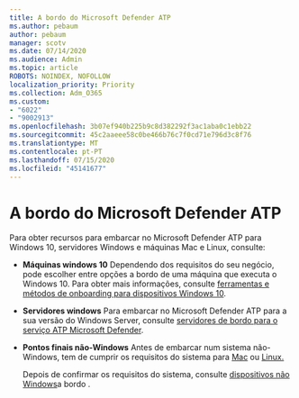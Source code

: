 ```yaml
---
title: A bordo do Microsoft Defender ATP
ms.author: pebaum
author: pebaum
manager: scotv
ms.date: 07/14/2020
ms.audience: Admin
ms.topic: article
ROBOTS: NOINDEX, NOFOLLOW
localization_priority: Priority
ms.collection: Adm_O365
ms.custom:
- "6022"
- "9002913"
ms.openlocfilehash: 3b07ef940b225b9c8d382292f3ac1aba0c1ebb22
ms.sourcegitcommit: 45c2aaeee58c0be466b76c7f0cd71e796d3c8f76
ms.translationtype: MT
ms.contentlocale: pt-PT
ms.lasthandoff: 07/15/2020
ms.locfileid: "45141677"
---
```

# <a name="onboarding-microsoft-defender-atp"></a>A bordo do Microsoft Defender ATP

Para obter recursos para embarcar no Microsoft Defender ATP para Windows 10, servidores Windows e máquinas Mac e Linux, consulte: 

- **Máquinas windows 10** Dependendo dos requisitos do seu negócio, pode escolher entre opções a bordo de uma máquina que executa o Windows 10. Para obter mais informações, consulte [ferramentas e métodos de onboarding para dispositivos Windows 10](https://docs.microsoft.com/windows/security/threat-protection/microsoft-defender-atp/configure-endpoints). 

- **Servidores windows** Para embarcar no Microsoft Defender ATP para a sua versão do Windows Server, consulte [servidores de bordo para o serviço ATP Microsoft Defender](https://docs.microsoft.com/windows/security/threat-protection/microsoft-defender-atp/configure-server-endpoints).

- **Pontos finais não-Windows**  Antes de embarcar num sistema não-Windows, tem de cumprir os requisitos do sistema para [Mac](https://docs.microsoft.com/windows/security/threat-protection/microsoft-defender-atp/microsoft-defender-atp-mac#system-requirements) ou [Linux.](https://docs.microsoft.com/windows/security/threat-protection/microsoft-defender-atp/microsoft-defender-atp-linux#system-requirements)

    Depois de confirmar os requisitos do sistema, consulte [dispositivos não Windows](https://docs.microsoft.com/windows/security/threat-protection/microsoft-defender-atp/configure-endpoints-non-windows#onboarding-non-windows-machines)a bordo .